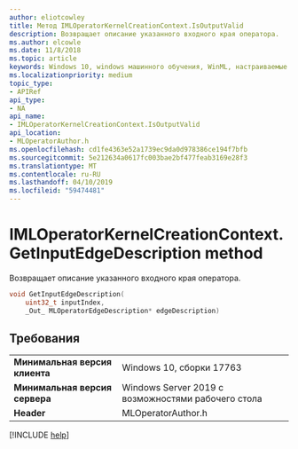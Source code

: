 ```yaml
---
author: eliotcowley
title: Метод IMLOperatorKernelCreationContext.IsOutputValid
description: Возвращает описание указанного входного края оператора.
ms.author: elcowle
ms.date: 11/8/2018
ms.topic: article
keywords: Windows 10, windows машинного обучения, WinML, настраиваемые операторы, GetInputEdgeDescription
ms.localizationpriority: medium
topic_type:
- APIRef
api_type:
- NA
api_name:
- IMLOperatorKernelCreationContext.IsOutputValid
api_location:
- MLOperatorAuthor.h
ms.openlocfilehash: cd1fe4363e52a1739ec9da0d978386ce194f7bfb
ms.sourcegitcommit: 5e212634a0617fc003bae2bf477feab3169e28f3
ms.translationtype: MT
ms.contentlocale: ru-RU
ms.lasthandoff: 04/10/2019
ms.locfileid: "59474481"
---
```

# <a name="imloperatorkernelcreationcontextgetinputedgedescription-method"></a>IMLOperatorKernelCreationContext.GetInputEdgeDescription method

Возвращает описание указанного входного края оператора.

```cpp
void GetInputEdgeDescription(
    uint32_t inputIndex, 
    _Out_ MLOperatorEdgeDescription* edgeDescription)
```

## <a name="requirements"></a>Требования

| | |
|-|-|
| **Минимальная версия клиента** | Windows 10, сборки 17763 |
| **Минимальная версия сервера** | Windows Server 2019 с возможностями рабочего стола |
| **Header** | MLOperatorAuthor.h |

[!INCLUDE [help](../includes/get-help.md)]
